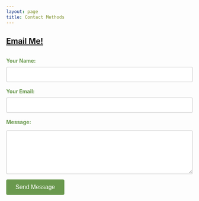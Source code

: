 ```yaml
---
layout: page
title: Contact Methods
---
```

## [Email Me!](mailto:persone3@msu.edu)  

<form action="https://formspree.io/f/xeokrdqb" method="POST">
  <label>Your Name:</label>
  <input type="text" name="name" required>
  
  <label>Your Email:</label>
  <input type="email" name="_replyto" required>
  
  <label>Message:</label>
  <textarea name="message" rows="5" required></textarea>
  
  <button type="submit">Send Message</button>
</form>

<style>
  form {
    max-width: 600px;
    margin: 2rem auto;
    font-family: inherit;
  }
  label {
    display: block;
    margin: 1rem 0 0.5rem;
    color: #6a994e; /* Your green */
    font-weight: bold;
  }
  input, textarea {
    width: 100%;
    padding: 10px;
    border: 2px solid #ddd;
    border-radius: 4px;
    font-size: 16px;
  }
  button {
    background: #6a994e;
    color: white;
    padding: 12px 25px;
    border: none;
    border-radius: 4px;
    font-size: 16px;
    cursor: pointer;
    transition: background 0.3s;
  }
  button:hover {
    background: #386641; /* Darker green */
  }
</style>
